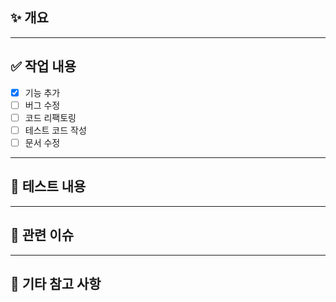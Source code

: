## ✨ 개요
<!-- 변경/추가된 내용을 요약해주세요 -->

---

## ✅ 작업 내용
- [x] 기능 추가
- [ ] 버그 수정
- [ ] 코드 리팩토링
- [ ] 테스트 코드 작성
- [ ] 문서 수정

---

## 🧪 테스트 내용
<!-- 어떤 테스트를 했는지 간략하게 작성해주세요 -->

---

## 📎 관련 이슈
<!-- ex: Closes #23, Fixes #45 -->

---

## 📝 기타 참고 사항
<!-- 리뷰어가 참고해야 할 내용이 있다면 작성해주세요 -->
